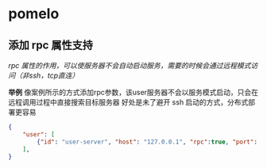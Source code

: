 # pomelo

## 添加 rpc 属性支持

_rpc 属性的作用，可以使服务器不会自动启动服务，需要的时候会通过远程模式访问（非ssh，tcp直连）_

**举例**
像案例所示的方式添加rpc参数，该user服务器不会以服务模式启动，只会在远程调用过程中直接搜索目标服务器
好处是未了避开 ssh 启动的方式，分布式部署更容易
```json
{
    "user": [
        {"id": "user-server", "host": "127.0.0.1", "rpc":true, "port": 32001, "needed": true, "wsdebug": false }
    ],
}
```